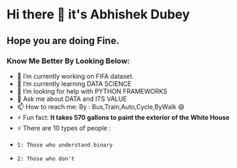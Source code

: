 # Hi there 👋 it's Abhishek Dubey 
## Hope you are doing Fine.

### Know Me Better By Looking Below:

- 🔭 I’m currently working on FIFA dataset.
- 🌱 I’m currently learning DATA SCIENCE
- 🤔 I’m looking for help with PYTHON FRAMEWORKS
- 💬 Ask me about DATA and ITS VALUE
- 📫 How to reach me: By : Bus,Train,Auto,Cycle,ByWalk 😄
- ⚡ Fun fact: __It takes 570 gallons to paint the exterior of the White House__
- ⚡ There are 10 types of people :
-     1: Those who understand binary
-     2: Those who don't 
